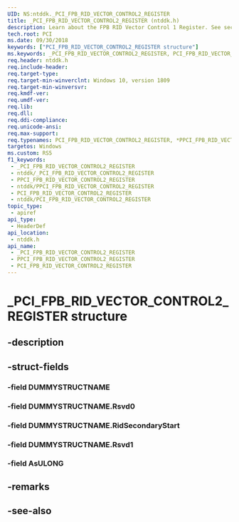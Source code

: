 ```yaml
---
UID: NS:ntddk._PCI_FPB_RID_VECTOR_CONTROL2_REGISTER
title: _PCI_FPB_RID_VECTOR_CONTROL2_REGISTER (ntddk.h)
description: Learn about the FPB RID Vector Control 1 Register. See section 7.y.3.
tech.root: PCI
ms.date: 09/30/2018
keywords: ["PCI_FPB_RID_VECTOR_CONTROL2_REGISTER structure"]
ms.keywords: _PCI_FPB_RID_VECTOR_CONTROL2_REGISTER, PCI_FPB_RID_VECTOR_CONTROL2_REGISTER, *PPCI_FPB_RID_VECTOR_CONTROL2_REGISTER,
req.header: ntddk.h
req.include-header: 
req.target-type: 
req.target-min-winverclnt: Windows 10, version 1809
req.target-min-winversvr: 
req.kmdf-ver: 
req.umdf-ver: 
req.lib: 
req.dll: 
req.ddi-compliance: 
req.unicode-ansi: 
req.max-support: 
req.typenames: PCI_FPB_RID_VECTOR_CONTROL2_REGISTER, *PPCI_FPB_RID_VECTOR_CONTROL2_REGISTER
targetos: Windows
ms.custom: RS5
f1_keywords:
 - _PCI_FPB_RID_VECTOR_CONTROL2_REGISTER
 - ntddk/_PCI_FPB_RID_VECTOR_CONTROL2_REGISTER
 - PPCI_FPB_RID_VECTOR_CONTROL2_REGISTER
 - ntddk/PPCI_FPB_RID_VECTOR_CONTROL2_REGISTER
 - PCI_FPB_RID_VECTOR_CONTROL2_REGISTER
 - ntddk/PCI_FPB_RID_VECTOR_CONTROL2_REGISTER
topic_type:
 - apiref
api_type:
 - HeaderDef
api_location:
 - ntddk.h
api_name:
 - _PCI_FPB_RID_VECTOR_CONTROL2_REGISTER
 - PPCI_FPB_RID_VECTOR_CONTROL2_REGISTER
 - PCI_FPB_RID_VECTOR_CONTROL2_REGISTER
---
```


# _PCI_FPB_RID_VECTOR_CONTROL2_REGISTER structure


## -description

## -struct-fields

### -field DUMMYSTRUCTNAME

### -field DUMMYSTRUCTNAME.Rsvd0

### -field DUMMYSTRUCTNAME.RidSecondaryStart

### -field DUMMYSTRUCTNAME.Rsvd1

### -field AsULONG

## -remarks

## -see-also

